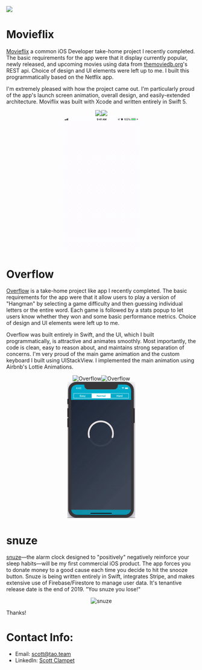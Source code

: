 <a href="images/ScottClampetResume.pdf" download><img src="https://img.shields.io/badge/Download-Resume-ff69b4.svg?style=for-the-badge&logo=codeigniter&logoColor=white"></a>

<!-- # Hello!
*Thanks for stopping by*. This repo serves as a kind of ever-changing portfolio of projects I'm currently excited about; please feel free to look around. -->
# Movieflix
[Movieflix](https://github.com/sclampet) a common iOS Developer take-home project I recently completed. The basic requirements for the app were that it display currently popular, newly released, and upcoming movies using data from [themoviedb.org](https://www.themoviedb.org/)'s REST api. Choice of design and UI elements were left up to me. I built this programmatically based on the Netflix app.

I'm extremely pleased with how the project came out. I'm particularly proud of the app's launch screen animation, overall design, and easily-extended architecture. Moviflix was built with Xcode and written entirely in Swift 5.  
<p align="center">
<img src="images/movieflix/home.png" width="285"><img src="images/movieflix/details.png" width="285"><br><img src="images/movieflix/movieflixDemo.gif" width="200">
</p>


# Overflow
[Overflow](https://github.com/sclampet) is a take-home project like app I recently completed. The basic requirements for the app were that it allow users to play a version of "Hangman" by selecting a game difficulty and then guessing individual letters or the entire word. Each game is followed by a stats popup to let users know whether they won and some basic performance metrics. Choice of design and UI elements were left up to me.

Overflow was built entirely in Swift, and the UI, which I built programmatically, is attractive and animates smoothly. Most importantly, the code is clean, easy to reason about, and maintains strong separation of concerns. I'm very proud of the main game animation and the custom keyboard I built using UIStackView. I implemented the main animation using Airbnb's Lottie Animations.
<p align="center">
<img src="images/overflow/game.png" width="285"  title="Overflow"><img src="images/overflow/gameresult.png" width="285" title="Overflow"><br><img src="images/overflow/wordDemo.gif" width="180" title="Overflow">
</p>


# snuze
[snuze](https://github.com/sclampet)—the alarm clock designed to "positively" negatively reinforce your sleep habits—will be my first commercial iOS product. The app forces you to donate money to a good cause each time you decide to hit the snooze button. Snuze is being written entirely in Swift, integrates Stripe, and makes extensive use of Firebase/Firestore to manage user data. It's tenantive release date is the end of 2019. "You snuze you lose!"
<p align="center">
<img src="images/snuze/snuze-mockups.png" width="800"  title="snuze">
</p>
Thanks!

# Contact Info:

- Email: scott@tao.team
- LinkedIn: [Scott Clampet](https://www.linkedin.com/in/sclampet/)
